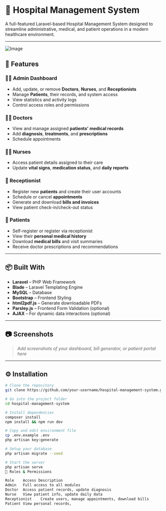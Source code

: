 # 🏥 Hospital Management System

A full-featured Laravel-based Hospital Management System designed to streamline administrative, medical, and patient operations in a modern healthcare environment.

---
![Image](https://github.com/user-attachments/assets/deb8de42-0d02-4690-b518-614538c9054e)
## 🚀 Features

### 👨‍💼 Admin Dashboard
- Add, update, or remove **Doctors**, **Nurses**, and **Receptionists**
- Manage **Patients**, their records, and system access
- View statistics and activity logs
- Control access roles and permissions

### 👨‍⚕️ Doctors
- View and manage assigned **patients' medical records**
- Add **diagnosis**, **treatments**, and **prescriptions**
- Schedule appointments

### 👩‍⚕️ Nurses
- Access patient details assigned to their care
- Update **vital signs**, **medication status**, and **daily reports**

### 🧾 Receptionist
- Register new **patients** and create their user accounts
- Schedule or cancel **appointments**
- Generate and download **bills and invoices**
- View patient check-in/check-out status

### 👤 Patients
- Self-register or register via receptionist
- View their **personal medical history**
- Download **medical bills** and visit summaries
- Receive doctor prescriptions and recommendations

---

## 📦 Built With

- **Laravel** – PHP Web Framework
- **Blade** – Laravel Templating Engine
- **MySQL** – Database
- **Bootstrap** – Frontend Styling
- **html2pdf.js** – Generate downloadable PDFs
- **Parsley.js** – Frontend Form Validation (optional)
- **AJAX** – For dynamic data interactions (optional)

---

## 📷 Screenshots

> _Add screenshots of your dashboard, bill generator, or patient portal here_

---

## ⚙️ Installation

```bash
# Clone the repository
git clone https://github.com/your-username/hospital-management-system.git

# Go into the project folder
cd hospital-management-system

# Install dependencies
composer install
npm install && npm run dev

# Copy and edit environment file
cp .env.example .env
php artisan key:generate

# Setup your database
php artisan migrate --seed

# Start the server
php artisan serve
🔐 Roles & Permissions

Role	Access Description
Admin	Full access to all modules
Doctor	Access patient records, update diagnosis
Nurse	View patient info, update daily data
Receptionist	Create users, manage appointments, download bills
Patient	View personal records, 
